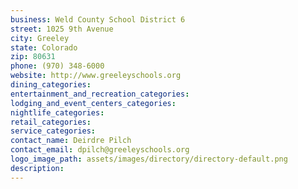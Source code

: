 ```yaml
---
business: Weld County School District 6
street: 1025 9th Avenue
city: Greeley
state: Colorado
zip: 80631
phone: (970) 348-6000
website: http://www.greeleyschools.org
dining_categories: 
entertainment_and_recreation_categories: 
lodging_and_event_centers_categories: 
nightlife_categories: 
retail_categories: 
service_categories: 
contact_name: Deirdre Pilch
contact_email: dpilch@greeleyschools.org
logo_image_path: assets/images/directory/directory-default.png
description: 
---
```

